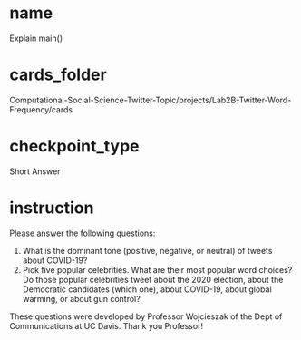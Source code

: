 # name

Explain main()
  
# cards_folder

Computational-Social-Science-Twitter-Topic/projects/Lab2B-Twitter-Word-Frequency/cards

# checkpoint_type

Short Answer

# instruction

Please answer the following questions:

1. What is the dominant tone (positive, negative, or neutral) of tweets about COVID-19?
2. Pick five popular celebrities. What are their most popular word choices? Do those popular celebrities tweet about the 2020 election, about the Democratic candidates (which one), about COVID-19, about global warming, or about gun control? 

These questions were developed by Professor Wojcieszak of the Dept of Communications at UC Davis. Thank you Professor!
